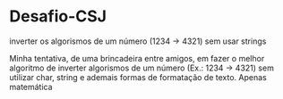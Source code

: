 # Desafio-CSJ
inverter os algorismos de um número (1234 -> 4321) sem usar strings

Minha tentativa, de uma brincadeira entre amigos, em fazer o melhor algoritmo de inverter algorismos de um número (Ex.: 1234 -> 4321) sem utilizar char, string e ademais formas de formatação de texto. Apenas matemática
